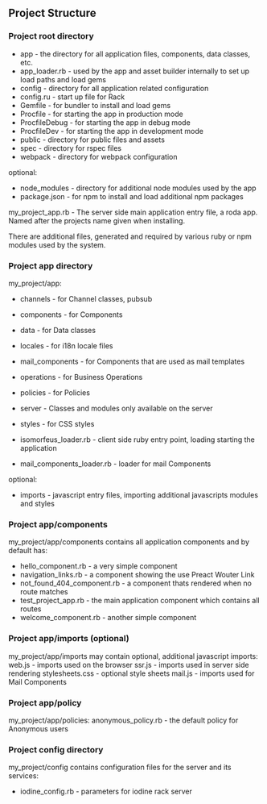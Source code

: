 ## Project Structure

### Project root directory
- app - the directory for all application files, components, data classes, etc.
- app_loader.rb - used by the app and asset builder internally to set up load paths and load gems
- config - directory for all application related configuration
- config.ru - start up file for Rack
- Gemfile - for bundler to install and load gems
- Procfile - for starting the app in production mode
- ProcfileDebug - for starting the app in debug mode
- ProcfileDev - for starting the app in development mode
- public - directory for public files and assets
- spec - directory for rspec files
- webpack - directory for webpack configuration 

optional:
- node_modules - directory for additional node modules used by the app
- package.json - for npm to install and load additional npm packages


my_project_app.rb - The server side main application entry file, a roda app. Named after the projects name given when installing.

There are additional files, generated and required by various ruby or npm modules used by the system.

### Project app directory
my_project/app:
- channels - for Channel classes, pubsub
- components - for Components
- data - for Data classes
- locales - for i18n locale files
- mail_components - for Components that are used as mail templates
- operations - for Business Operations 
- policies - for Policies
- server - Classes and modules only available on the server
- styles - for CSS styles

- isomorfeus_loader.rb - client side ruby entry point, loading starting the application 
- mail_components_loader.rb - loader for mail Components

optional:
- imports - javascript entry files, importing additional javascripts modules and styles

### Project app/components
my_project/app/components contains all application components and by default has:
- hello_component.rb - a very simple component
- navigation_links.rb - a component showing the use Preact Wouter Link
- not_found_404_component.rb - a component thats rendered when no route matches
- test_project_app.rb - the main application component which contains all routes
- welcome_component.rb - another simple component

### Project app/imports (optional)
my_project/app/imports may contain optional, additional javascript imports:
web.js - imports used on the browser
ssr.js - imports used in server side rendering
stylesheets.css - optional style sheets
mail.js - imports used for Mail Components

### Project app/policy
my_project/app/policies:
anonymous_policy.rb - the default policy for Anonymous users

### Project config directory
my_project/config contains configuration files for the server and its services:
- iodine_config.rb - parameters for iodine rack server 
